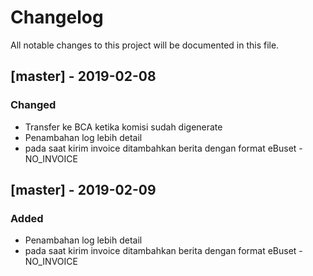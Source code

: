 # Changelog
All notable changes to this project will be documented in this file.

## [master] - 2019-02-08
### Changed
- Transfer ke BCA ketika komisi sudah digenerate
- Penambahan log lebih detail
- pada saat kirim invoice ditambahkan berita dengan format eBuset - NO_INVOICE

## [master] - 2019-02-09
### Added
- Penambahan log lebih detail
- pada saat kirim invoice ditambahkan berita dengan format eBuset - NO_INVOICE